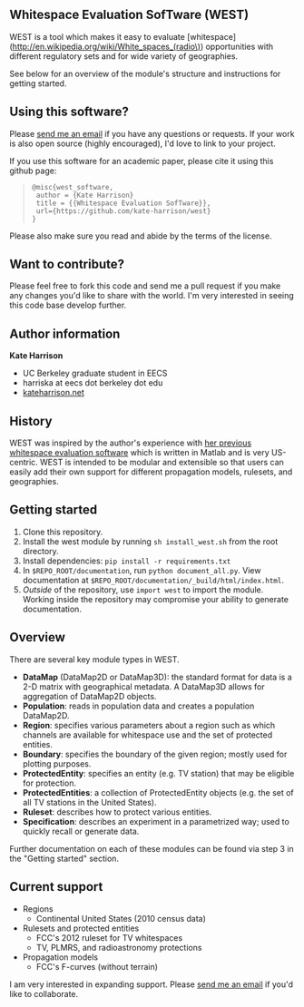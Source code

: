 Whitespace Evaluation SofTware (WEST)
-------------------------------------

WEST is a tool which makes it easy to evaluate
[whitespace](http://en.wikipedia.org/wiki/White_spaces_(radio\)) opportunities
with different regulatory sets and for wide variety of geographies. 

See below for an overview of the module's structure and instructions for 
getting started.


Using this software?
--------------------
Please [send me an email](mailto:harriska@eecs.berkeley.edu) if you have any 
questions or requests. If your work is also open source (highly encouraged), 
I'd love to link to your project.

If you use this software for an academic paper, please cite it using this 
github page:
>     @misc{west_software,
>      author = {Kate Harrison}
>      title = {{Whitespace Evaluation SofTware}},
>      url={https://github.com/kate-harrison/west}
>     }

Please also make sure you read and abide by the terms of the license.


Want to contribute?
-------------------
Please feel free to fork this code and send me a pull request if you make any
changes you'd like to share with the world. I'm very interested in seeing 
this code base develop further.


Author information
------------------
**Kate Harrison**

 * UC Berkeley graduate student in EECS
 * harriska at eecs dot berkeley dot edu
 * [kateharrison.net](http://www.kateharrison.net/)



History
-------
WEST was inspired by the author's experience with [her previous whitespace 
evaluation software](https://github.com/kate-harrison/whitespace-eval) which 
is written in Matlab and is very US-centric. WEST is intended to be modular and
extensible so that users can easily add their own support for different 
propagation models, rulesets, and geographies.


Getting started
---------------

1. Clone this repository.
2. Install the west module by running ```sh install_west.sh``` from the root 
directory.
2. Install dependencies: ```pip install -r requirements.txt```
3. In ```$REPO_ROOT/documentation```, run ```python document_all.py```. View 
documentation at ```$REPO_ROOT/documentation/_build/html/index.html```.
4. *Outside* of the repository, use ```import west``` to import the module. 
Working inside the repository may compromise your ability to generate 
documentation.


Overview
--------

There are several key module types in WEST.

 - **DataMap** (DataMap2D or DataMap3D): the standard format for data is a 
 2-D matrix with geographical metadata. A DataMap3D allows for aggregation of
  DataMap2D objects.
 - **Population**: reads in population data and creates a population DataMap2D.
 - **Region**: specifies various parameters about a region such as which 
 channels are available for whitespace use and the set of protected entities.
 - **Boundary**: specifies the boundary of the given region; mostly used for 
 plotting purposes. 
 - **ProtectedEntity**: specifies an entity (e.g. TV station) that may be 
 eligible for protection.
 - **ProtectedEntities**: a collection of ProtectedEntity objects (e.g. the 
 set of all TV stations in the United States).
 - **Ruleset**: describes how to protect various entities.
 - **Specification**: describes an experiment in a parametrized way; used to 
 quickly recall or generate data.

Further documentation on each of these modules can be found via step 3 in the
 "Getting started" section.


Current support
---------------

 - Regions
    - Continental United States (2010 census data)
 - Rulesets and protected entities 
    - FCC's 2012 ruleset for TV whitespaces
    - TV, PLMRS, and radioastronomy protections
 - Propagation models
    - FCC's F-curves (without terrain)

I am very interested in expanding support. Please
[send me an email](mailto:harriska@eecs.berkeley.edu) if you'd like to 
collaborate.
